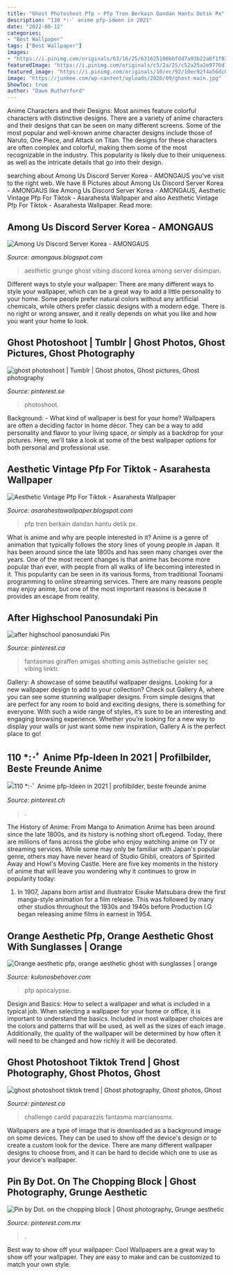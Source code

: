 ```yaml
---
title: "Ghost Photoshoot Pfp ~ Pfp Tren Berkain Dandan Hantu Detik Px"
description: "110 *:･ﾟ anime pfp-ideen in 2021"
date: "2022-08-12"
categories:
- "Best Wallpaper"
tags: ["Best Wallpaper"]
images:
- "https://i.pinimg.com/originals/63/16/25/631625100bbfdd7a93b22a8f1f83edf5.png"
featuredImage: "https://i.pinimg.com/originals/c5/2a/25/c52a25a2e9776d7d0a86486cc4e5aa6f.jpg"
featured_image: "https://i.pinimg.com/originals/10/ec/92/10ec92f4a56dc0d54339f52055c4b3af.jpg"
image: "https://junkee.com/wp-content/uploads/2020/09/ghost-main.jpg"
ShowToc: true
author: "Dawn Rutherford"
---
```



Anime Characters and their Designs: Most animes feature colorful characters with distinctive designs.
There are a variety of anime characters and their designs that can be seen on many different screens. Some of the most popular and well-known anime character designs include those of Naruto, One Piece, and Attack on Titan. The designs for these characters are often complex and colorful, making them some of the most recognizable in the industry. This popularity is likely due to their uniqueness as well as the intricate details that go into their design.

	

		
searching about Among Us Discord Server Korea - AMONGAUS you've visit to the right web. We have 8 Pictures about Among Us Discord Server Korea - AMONGAUS like Among Us Discord Server Korea - AMONGAUS, Aesthetic Vintage Pfp For Tiktok - Asarahesta Wallpaper and also Aesthetic Vintage Pfp For Tiktok - Asarahesta Wallpaper. Read more:
		
    
## Among Us Discord Server Korea - AMONGAUS

<img loading=lazy src="https://i.pinimg.com/originals/10/ec/92/10ec92f4a56dc0d54339f52055c4b3af.jpg" onerror="this.onerror=null;this.src='https://tse3.mm.bing.net/th?id=OIP.nLXmTWPhnMhtIH93kVioOQHaJ4&amp;pid=15.1';" alt="Among Us Discord Server Korea - AMONGAUS">

_Source: amongaus.blogspot.com_

>aesthetic grunge ghost vibing discord korea among server disimpan. 

	

Different ways to style your wallpaper:
There are many different ways to style your wallpaper, which can be a great way to add a little personality to your home. Some people prefer natural colors without any artificial chemicals, while others prefer classic designs with a modern edge. There is no right or wrong answer, and it really depends on what you like and how you want your home to look.

    
## Ghost Photoshoot | Tumblr | Ghost Photos, Ghost Pictures, Ghost Photography

<img loading=lazy src="https://i.pinimg.com/originals/63/16/25/631625100bbfdd7a93b22a8f1f83edf5.png" onerror="this.onerror=null;this.src='https://tse4.mm.bing.net/th?id=OIP.KQNHgZz87UMqABIy0Y2qjgHaJ3&amp;pid=15.1';" alt="ghost photoshoot | Tumblr | Ghost photos, Ghost pictures, Ghost photography">

_Source: pinterest.se_

>photoshoot. 

	

Background: - What kind of wallpaper is best for your home?
Wallpapers are often a deciding factor in home décor. They can be a way to add personality and flavor to your living space, or simply as a backdrop for your pictures. Here, we'll take a look at some of the best wallpaper options for both personal and professional use.

    
## Aesthetic Vintage Pfp For Tiktok - Asarahesta Wallpaper

<img loading=lazy src="https://junkee.com/wp-content/uploads/2020/09/ghost-main.jpg" onerror="this.onerror=null;this.src='https://tse3.mm.bing.net/th?id=OIP.tvB-gzi_l9rplL4zAXEG3QHaE8&amp;pid=15.1';" alt="Aesthetic Vintage Pfp For Tiktok - Asarahesta Wallpaper">

_Source: asarahestawallpaper.blogspot.com_

>pfp tren berkain dandan hantu detik px. 

	

What is anime and why are people interested in it?
Anime is a genre of animation that typically follows the story lines of young people in Japan. It has been around since the late 1800s and has seen many changes over the years. One of the most recent changes is that anime has become more popular than ever, with people from all walks of life becoming interested in it. This popularity can be seen in its various forms, from traditional Toonami programming to online streaming services. There are many reasons people may enjoy anime, but one of the most important reasons is because it provides an escape from reality.

    
## After Highschool Panosundaki Pin

<img loading=lazy src="https://i.pinimg.com/736x/49/fb/15/49fb15130755fff210fc21fb1fb2f799.jpg" onerror="this.onerror=null;this.src='https://tse1.mm.bing.net/th?id=OIP.4tnzouTn6Le-lOY_7jwUjQHaME&amp;pid=15.1';" alt="after highschool panosundaki Pin">

_Source: pinterest.ca_

>fantasmas giraffen amigas shotting amis ästhetische geister seç vibing linktr. 

	

Gallery: A showcase of some beautiful wallpaper designs.
Looking for a new wallpaper design to add to your collection? Check out Gallery A, where you can see some stunning wallpaper designs. From simple designs that are perfect for any room to bold and exciting designs, there is something for everyone. With such a wide range of styles, it’s sure to be an interesting and engaging browsing experience. Whether you’re looking for a new way to display your walls or just want some new inspiration, Gallery A is the perfect place to go!





	
	
    
## 110 *:･ﾟ Anime Pfp-Ideen In 2021 | Profilbilder, Beste Freunde Anime

<img loading=lazy src="https://i.pinimg.com/474x/9f/97/2e/9f972ef19c5e3627c805f5bfad5b9775.jpg" onerror="this.onerror=null;this.src='https://tse3.mm.bing.net/th?id=OIP.YuEmvQYyyRXUkvCG7n2Z1QAAAA&amp;pid=15.1';" alt="110 *:･ﾟ Anime pfp-Ideen in 2021 | profilbilder, beste freunde anime">

_Source: pinterest.ch_

>. 

	

The History of Anime: From Manga to Animation
Anime has been around since the late 1800s, and its history is nothing short ofLegend. Today, there are millions of fans across the globe who enjoy watching anime on TV or streaming services. While some may only be familiar with Japan's popular genre, others may have never heard of Studio Ghibli, creators of Spirited Away and Howl's Moving Castle. Here are five key moments in the history of anime that will leave you wondering why it continues to grow in popularity today:
1) In 1907, Japans born artist and illustrator Eisuke Matsubara drew the first manga-style animation for a film release. This was followed by many other studios throughout the 1930s and 1940s before Production I.G began releasing anime films in earnest in 1954.

    
## Orange Aesthetic Pfp, Orange Aesthetic Ghost With Sunglasses | Orange

<img loading=lazy src="https://kulonosbehover.com/juxx/I72z6mbazIY0UAqKjaOhZAHaHa.jpg" onerror="this.onerror=null;this.src='https://tse2.mm.bing.net/th?id=OIP.vWE3rTwH4LZKx23g7FcqLwAAAA&amp;pid=15.1';" alt="Orange aesthetic pfp, orange aesthetic ghost with sunglasses | orange">

_Source: kulonosbehover.com_

>pfp apocalypse. 

	

Design and Basics: How to select a wallpaper and what is included in a typical job.
When selecting a wallpaper for your home or office, it is important to understand the basics. Included in most wallpaper choices are the colors and patterns that will be used, as well as the sizes of each image. Additionally, the quality of the wallpaper will be determined by how often it will need to be changed and how richly it will be decorated.

    
## Ghost Photoshoot Tiktok Trend | Ghost Photography, Ghost Photos, Ghost

<img loading=lazy src="https://i.pinimg.com/originals/c5/2a/25/c52a25a2e9776d7d0a86486cc4e5aa6f.jpg" onerror="this.onerror=null;this.src='https://tse3.mm.bing.net/th?id=OIP.lEoCpvXf1_Qf6m2ooO7o4AHaJ4&amp;pid=15.1';" alt="ghost photoshoot tiktok trend | Ghost photography, Ghost photos, Ghost">

_Source: pinterest.ca_

>challenge cardd paparazzis fantasma marcianosmx. 

	

Wallpapers are a type of image that is downloaded as a background image on some devices. They can be used to show off the device's design or to create a custom look for the device. There are many different wallpaper designs to choose from, and it can be hard to decide which one to use as your device's wallpaper.

    
## Pin By Dot. On The Chopping Block | Ghost Photography, Grunge Aesthetic

<img loading=lazy src="https://i.pinimg.com/736x/28/d3/bb/28d3bb774aebfeb617e397ccb4a053b2.jpg" onerror="this.onerror=null;this.src='https://tse1.mm.bing.net/th?id=OIP.Tvjk4cPPBhGoav0QN_fBWgHaHY&amp;pid=15.1';" alt="Pin by Dot. on the chopping block | Ghost photography, Grunge aesthetic">

_Source: pinterest.com.mx_

>. 

	

Best way to show off your wallpaper:
Cool Wallpapers are a great way to show off your wallpaper. They are easy to make and can be customized to match your own style.

